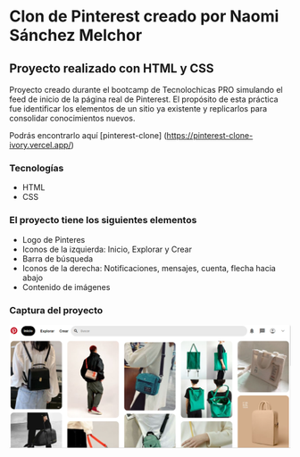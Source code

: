 # Clon de Pinterest creado por Naomi Sánchez Melchor 
## Proyecto realizado con HTML y CSS

Proyecto creado durante el bootcamp de Tecnolochicas PRO simulando el feed de inicio de la página real de Pinterest.
El propósito de esta práctica fue identificar los elementos de un sitio ya existente y replicarlos para consolidar conocimientos nuevos.

Podrás encontrarlo aquí [pinterest-clone] (https://pinterest-clone-ivory.vercel.app/)

### Tecnologías
* HTML
* CSS

### El proyecto tiene los siguientes elementos
* Logo de Pinteres
* Iconos de la izquierda: Inicio, Explorar y Crear
* Barra de búsqueda
* Iconos de la derecha: Notificaciones, mensajes, cuenta, flecha hacia abajo
* Contenido de imágenes

### Captura del proyecto
![capturaClonePinterest](/imagenes/CapturaPinterestClone.png)